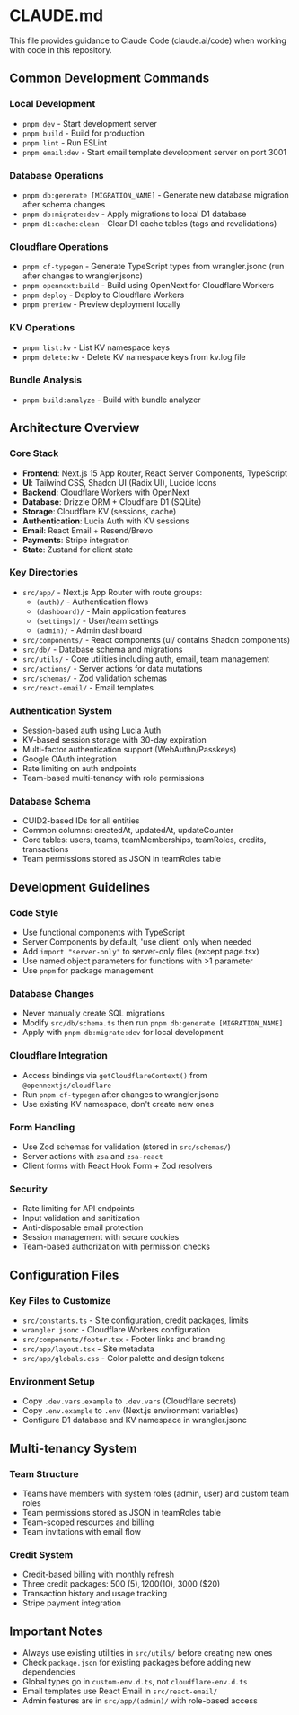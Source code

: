 # CLAUDE.md

This file provides guidance to Claude Code (claude.ai/code) when working with code in this repository.

## Common Development Commands

### Local Development
- `pnpm dev` - Start development server
- `pnpm build` - Build for production
- `pnpm lint` - Run ESLint
- `pnpm email:dev` - Start email template development server on port 3001

### Database Operations
- `pnpm db:generate [MIGRATION_NAME]` - Generate new database migration after schema changes
- `pnpm db:migrate:dev` - Apply migrations to local D1 database
- `pnpm d1:cache:clean` - Clear D1 cache tables (tags and revalidations)

### Cloudflare Operations
- `pnpm cf-typegen` - Generate TypeScript types from wrangler.jsonc (run after changes to wrangler.jsonc)
- `pnpm opennext:build` - Build using OpenNext for Cloudflare Workers
- `pnpm deploy` - Deploy to Cloudflare Workers
- `pnpm preview` - Preview deployment locally

### KV Operations
- `pnpm list:kv` - List KV namespace keys
- `pnpm delete:kv` - Delete KV namespace keys from kv.log file

### Bundle Analysis
- `pnpm build:analyze` - Build with bundle analyzer

## Architecture Overview

### Core Stack
- **Frontend**: Next.js 15 App Router, React Server Components, TypeScript
- **UI**: Tailwind CSS, Shadcn UI (Radix UI), Lucide Icons
- **Backend**: Cloudflare Workers with OpenNext
- **Database**: Drizzle ORM + Cloudflare D1 (SQLite)
- **Storage**: Cloudflare KV (sessions, cache)
- **Authentication**: Lucia Auth with KV sessions
- **Email**: React Email + Resend/Brevo
- **Payments**: Stripe integration
- **State**: Zustand for client state

### Key Directories
- `src/app/` - Next.js App Router with route groups:
  - `(auth)/` - Authentication flows
  - `(dashboard)/` - Main application features
  - `(settings)/` - User/team settings
  - `(admin)/` - Admin dashboard
- `src/components/` - React components (ui/ contains Shadcn components)
- `src/db/` - Database schema and migrations
- `src/utils/` - Core utilities including auth, email, team management
- `src/actions/` - Server actions for data mutations
- `src/schemas/` - Zod validation schemas
- `src/react-email/` - Email templates

### Authentication System
- Session-based auth using Lucia Auth
- KV-based session storage with 30-day expiration
- Multi-factor authentication support (WebAuthn/Passkeys)
- Google OAuth integration
- Rate limiting on auth endpoints
- Team-based multi-tenancy with role permissions

### Database Schema
- CUID2-based IDs for all entities
- Common columns: createdAt, updatedAt, updateCounter
- Core tables: users, teams, teamMemberships, teamRoles, credits, transactions
- Team permissions stored as JSON in teamRoles table

## Development Guidelines

### Code Style
- Use functional components with TypeScript
- Server Components by default, 'use client' only when needed
- Add `import "server-only"` to server-only files (except page.tsx)
- Use named object parameters for functions with >1 parameter
- Use `pnpm` for package management

### Database Changes
- Never manually create SQL migrations
- Modify `src/db/schema.ts` then run `pnpm db:generate [MIGRATION_NAME]`
- Apply with `pnpm db:migrate:dev` for local development

### Cloudflare Integration
- Access bindings via `getCloudflareContext()` from `@opennextjs/cloudflare`
- Run `pnpm cf-typegen` after changes to wrangler.jsonc
- Use existing KV namespace, don't create new ones

### Form Handling
- Use Zod schemas for validation (stored in `src/schemas/`)
- Server actions with `zsa` and `zsa-react`
- Client forms with React Hook Form + Zod resolvers

### Security
- Rate limiting for API endpoints
- Input validation and sanitization
- Anti-disposable email protection
- Session management with secure cookies
- Team-based authorization with permission checks

## Configuration Files

### Key Files to Customize
- `src/constants.ts` - Site configuration, credit packages, limits
- `wrangler.jsonc` - Cloudflare Workers configuration
- `src/components/footer.tsx` - Footer links and branding
- `src/app/layout.tsx` - Site metadata
- `src/app/globals.css` - Color palette and design tokens

### Environment Setup
- Copy `.dev.vars.example` to `.dev.vars` (Cloudflare secrets)
- Copy `.env.example` to `.env` (Next.js environment variables)
- Configure D1 database and KV namespace in wrangler.jsonc

## Multi-tenancy System

### Team Structure
- Teams have members with system roles (admin, user) and custom team roles
- Team permissions stored as JSON in teamRoles table
- Team-scoped resources and billing
- Team invitations with email flow

### Credit System
- Credit-based billing with monthly refresh
- Three credit packages: 500 ($5), 1200 ($10), 3000 ($20)
- Transaction history and usage tracking
- Stripe payment integration

## Important Notes

- Always use existing utilities in `src/utils/` before creating new ones
- Check `package.json` for existing packages before adding new dependencies
- Global types go in `custom-env.d.ts`, not `cloudflare-env.d.ts`
- Email templates use React Email in `src/react-email/`
- Admin features are in `src/app/(admin)/` with role-based access